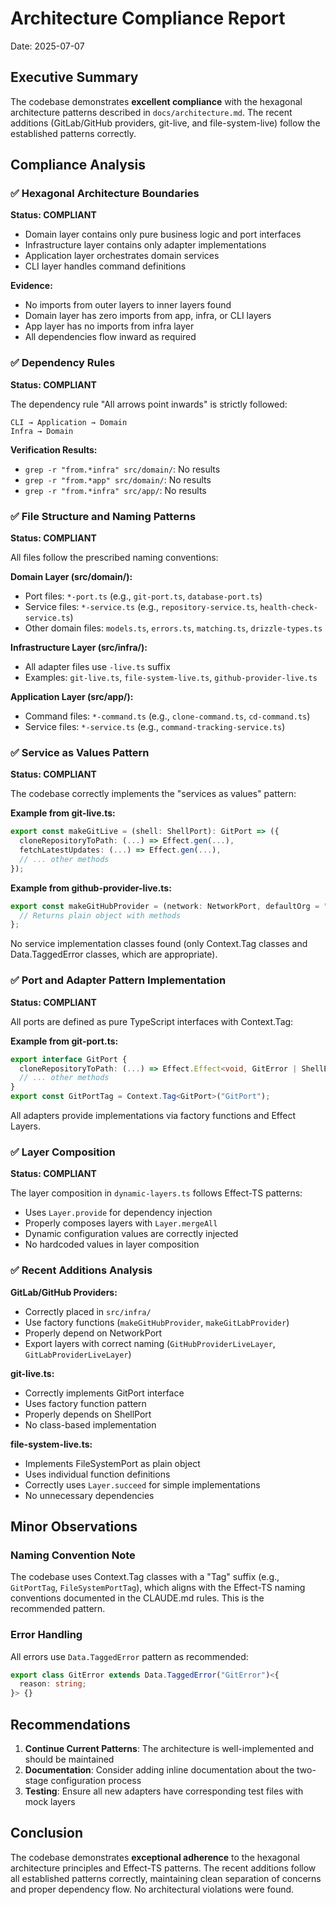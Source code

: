 # Architecture Compliance Report

Date: 2025-07-07

## Executive Summary

The codebase demonstrates **excellent compliance** with the hexagonal architecture patterns described in `docs/architecture.md`. The recent additions (GitLab/GitHub providers, git-live, and file-system-live) follow the established patterns correctly.

## Compliance Analysis

### ✅ Hexagonal Architecture Boundaries

**Status: COMPLIANT**

- Domain layer contains only pure business logic and port interfaces
- Infrastructure layer contains only adapter implementations
- Application layer orchestrates domain services
- CLI layer handles command definitions

**Evidence:**

- No imports from outer layers to inner layers found
- Domain layer has zero imports from app, infra, or CLI layers
- App layer has no imports from infra layer
- All dependencies flow inward as required

### ✅ Dependency Rules

**Status: COMPLIANT**

The dependency rule "All arrows point inwards" is strictly followed:

```
CLI → Application → Domain
Infra → Domain
```

**Verification Results:**

- `grep -r "from.*infra" src/domain/`: No results
- `grep -r "from.*app" src/domain/`: No results
- `grep -r "from.*infra" src/app/`: No results

### ✅ File Structure and Naming Patterns

**Status: COMPLIANT**

All files follow the prescribed naming conventions:

**Domain Layer (src/domain/):**

- Port files: `*-port.ts` (e.g., `git-port.ts`, `database-port.ts`)
- Service files: `*-service.ts` (e.g., `repository-service.ts`, `health-check-service.ts`)
- Other domain files: `models.ts`, `errors.ts`, `matching.ts`, `drizzle-types.ts`

**Infrastructure Layer (src/infra/):**

- All adapter files use `-live.ts` suffix
- Examples: `git-live.ts`, `file-system-live.ts`, `github-provider-live.ts`

**Application Layer (src/app/):**

- Command files: `*-command.ts` (e.g., `clone-command.ts`, `cd-command.ts`)
- Service files: `*-service.ts` (e.g., `command-tracking-service.ts`)

### ✅ Service as Values Pattern

**Status: COMPLIANT**

The codebase correctly implements the "services as values" pattern:

**Example from git-live.ts:**

```typescript
export const makeGitLive = (shell: ShellPort): GitPort => ({
  cloneRepositoryToPath: (...) => Effect.gen(...),
  fetchLatestUpdates: (...) => Effect.gen(...),
  // ... other methods
});
```

**Example from github-provider-live.ts:**

```typescript
export const makeGitHubProvider = (network: NetworkPort, defaultOrg = "octocat"): RepoProviderPort => {
  // Returns plain object with methods
};
```

No service implementation classes found (only Context.Tag classes and Data.TaggedError classes, which are appropriate).

### ✅ Port and Adapter Pattern Implementation

**Status: COMPLIANT**

All ports are defined as pure TypeScript interfaces with Context.Tag:

**Example from git-port.ts:**

```typescript
export interface GitPort {
  cloneRepositoryToPath: (...) => Effect.Effect<void, GitError | ShellExecutionError>;
  // ... other methods
}
export const GitPortTag = Context.Tag<GitPort>("GitPort");
```

All adapters provide implementations via factory functions and Effect Layers.

### ✅ Layer Composition

**Status: COMPLIANT**

The layer composition in `dynamic-layers.ts` follows Effect-TS patterns:

- Uses `Layer.provide` for dependency injection
- Properly composes layers with `Layer.mergeAll`
- Dynamic configuration values are correctly injected
- No hardcoded values in layer composition

### ✅ Recent Additions Analysis

**GitLab/GitHub Providers:**

- Correctly placed in `src/infra/`
- Use factory functions (`makeGitHubProvider`, `makeGitLabProvider`)
- Properly depend on NetworkPort
- Export layers with correct naming (`GitHubProviderLiveLayer`, `GitLabProviderLiveLayer`)

**git-live.ts:**

- Correctly implements GitPort interface
- Uses factory function pattern
- Properly depends on ShellPort
- No class-based implementation

**file-system-live.ts:**

- Implements FileSystemPort as plain object
- Uses individual function definitions
- Correctly uses `Layer.succeed` for simple implementations
- No unnecessary dependencies

## Minor Observations

### Naming Convention Note

The codebase uses Context.Tag classes with a "Tag" suffix (e.g., `GitPortTag`, `FileSystemPortTag`), which aligns with the Effect-TS naming conventions documented in the CLAUDE.md rules. This is the recommended pattern.

### Error Handling

All errors use `Data.TaggedError` pattern as recommended:

```typescript
export class GitError extends Data.TaggedError("GitError")<{
  reason: string;
}> {}
```

## Recommendations

1. **Continue Current Patterns**: The architecture is well-implemented and should be maintained
2. **Documentation**: Consider adding inline documentation about the two-stage configuration process
3. **Testing**: Ensure all new adapters have corresponding test files with mock layers

## Conclusion

The codebase demonstrates **exceptional adherence** to the hexagonal architecture principles and Effect-TS patterns. The recent additions follow all established patterns correctly, maintaining clean separation of concerns and proper dependency flow. No architectural violations were found.
